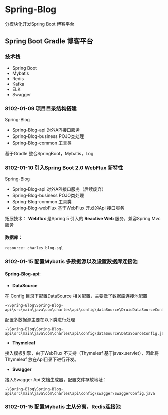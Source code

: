 # Spring-Blog
分模块化开发Spring Boot 博客平台

## Spring Boot Gradle 博客平台

### 技术栈
- Spring Boot
- Mybatis
- Redis
- Kafka
- ELK
- Swagger

### 8102-01-09 项目目录结构搭建

Spring-Blog

- Spring-Blog-api  对外API接口服务
- Spring-Blog-business POJO类处理
- Spring-Blog-common 工具类

基于Gradle 整合SpringBoot，Mybatis，Log


### 8102-01-10 引入Spring Boot 2.0 WebFlux 新特性

Spring-Blog

- Spring-Blog-api  对外API接口服务（后续废弃）
- Spring-Blog-business POJO类处理
- Spring-Blog-common 工具类
- Spring-Blog-webFlux  基于WebFlux 开发的Api 接口服务

拓展技术：
    **Webflux** 是Spring 5 引入的 **Reactive Web** 服务，兼容Spring Mvc 服务
 
 
#### 数据库：
    resource: charles_blog.sql
    
    
### 8102-01-15 配置Mybatis 多数据源以及设置数据库连接池
#### Spring-Blog-api:

- **DataSource**

在 Config 目录下配置DataSource 相关配置，主要做了数据库连接池配置
```
~\Spring-Blog\Spring-Blog-api\src\main\java\com\charles\api\config\dataSource\DruidDataSourceConfig.java
```

配置多数据源主要在以下类进行处理
```
~\Spring-Blog\Spring-Blog-api\src\main\java\com\charles\api\config\dataSource\DataSourceConfig.java
```  



- **Thymeleaf**

接入模板引擎，由于WebFlux 不支持（Thymeleaf 基于javax.servlet），因此将Thymeleaf 放在Api目录下进行开发。


- **Swagger**

接入Swagger Api 文档生成器，配置文件存放地址：
```
~\Spring-Blog\Spring-Blog-api\src\main\java\com\charles\api\config\swagger\SwaggerConfig.java
```


### 8102-01-15 配置Mybatis 主从分离，Redis连接池